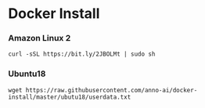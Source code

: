 # Docker Install

### Amazon Linux 2
```curl -sSL https://bit.ly/2JBOLMt | sudo sh```

### Ubuntu18
```wget https://raw.githubusercontent.com/anno-ai/docker-install/master/ubutu18/userdata.txt```
